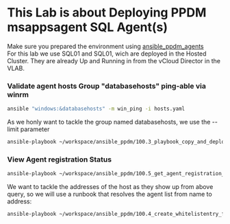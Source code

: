 
# This Lab is about Deploying PPDM msappsagent SQL Agent(s)


Make sure you prepared the environment using [ansible_ppdm_agents](./01.0_ansible_ppdm_agents.md)   
For this lab we use SQL01 and SQL01, wich are deployed in the Hosted Cluster. They are already Up and Running in from the vCloud Director in the VLAB.

### Validate agent hosts Group "databasehosts"  ping-able via winrm

```bash
ansible "windows:&databasehosts" -m win_ping -i hosts.yaml
```

As we honly want to tackle the group named databasehosts, we use the --limit parameter

```bash
ansible-playbook ~/workspace/ansible_ppdm/100.3_playbook_copy_and_deploy_windows_agent.yaml -i hosts.yaml --limit 'windows:&databasehosts' 
```

### View Agent registration Status

```bash
ansible-playbook ~/workspace/ansible_ppdm/100.5_get_agent_registration_status.yaml
```

We want to tackle the addresses of the host as they show up from above query, so we will use a runbook that resolves the agent list from name to address:

```bash
ansible-playbook ~/workspace/ansible_ppdm/100.4_create_whitelistentry_from_addressquery.yaml -e "host_list=SQL02.demo.local,SQL01.demo.local"
```
